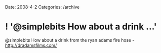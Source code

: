 Date: 2008-4-2
Categories: /archive

# ! '@simplebits How about a drink ...'

@simplebits How about a drink from the ryan adams fire hose - http://dradamsfilms.com/
